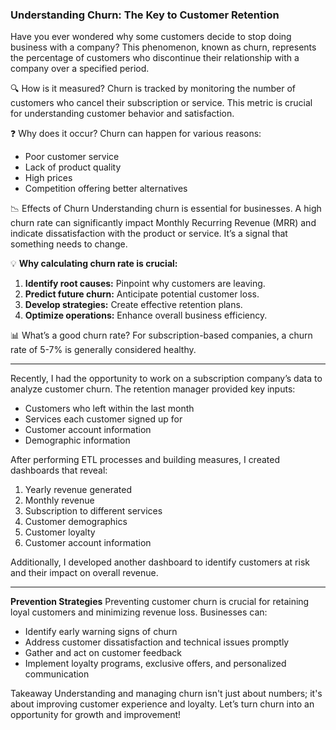 ### Understanding Churn: The Key to Customer Retention

Have you ever wondered why some customers decide to stop doing business with a company? This phenomenon, known as churn, represents the percentage of customers who discontinue their relationship with a company over a specified period.

🔍 How is it measured?
Churn is tracked by monitoring the number of customers who cancel their subscription or service. This metric is crucial for understanding customer behavior and satisfaction.

❓ Why does it occur?
Churn can happen for various reasons:
- Poor customer service
- Lack of product quality
- High prices
- Competition offering better alternatives

📉 Effects of Churn
Understanding churn is essential for businesses. A high churn rate can significantly impact Monthly Recurring Revenue (MRR) and indicate dissatisfaction with the product or service. It’s a signal that something needs to change.

💡 **Why calculating churn rate is crucial:**
1. **Identify root causes:** Pinpoint why customers are leaving.
2. **Predict future churn:** Anticipate potential customer loss.
3. **Develop strategies:** Create effective retention plans.
4. **Optimize operations:** Enhance overall business efficiency.

📊 What’s a good churn rate?
For subscription-based companies, a churn rate of 5-7% is generally considered healthy.

---

Recently, I had the opportunity to work on a subscription company’s data to analyze customer churn. The retention manager provided key inputs:
- Customers who left within the last month
- Services each customer signed up for
- Customer account information
- Demographic information

After performing ETL processes and building measures, I created dashboards that reveal:
1. Yearly revenue generated
2. Monthly revenue
3. Subscription to different services
4. Customer demographics
5. Customer loyalty
6. Customer account information

Additionally, I developed another dashboard to identify customers at risk and their impact on overall revenue.

---

**Prevention Strategies**
Preventing customer churn is crucial for retaining loyal customers and minimizing revenue loss. Businesses can:
- Identify early warning signs of churn
- Address customer dissatisfaction and technical issues promptly
- Gather and act on customer feedback
- Implement loyalty programs, exclusive offers, and personalized communication

Takeaway
Understanding and managing churn isn't just about numbers; it's about improving customer experience and loyalty. Let’s turn churn into an opportunity for growth and improvement!

